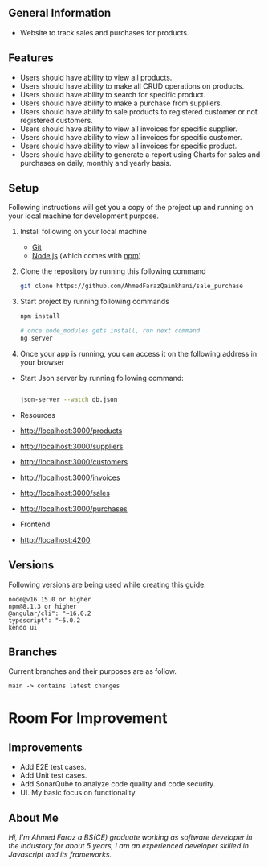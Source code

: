 ## General Information

- Website to track sales and purchases for products.

## Features

- Users should have ability to view all products.
- Users should have ability to make all CRUD operations on products.
- Users should have ability to search for specific product.
- Users should have ability to make a purchase from suppliers.
- Users should have ability to sale products to registered customer or not registered customers.
- Users should have ability to view all invoices for specific supplier.
- Users should have ability to view all invoices for specific customer.
- Users should have ability to view all invoices for specific product.
- Users should have ability to generate a report using Charts for sales and purchases on daily, monthly and yearly basis.

## Setup

Following instructions will get you a copy of the project up and running on your local machine for development purpose.

1.  Install following on your local machine
    - [Git](https://git-scm.com)
    - [Node.js](https://nodejs.org/en/download/) (which comes with [npm](http://npmjs.com))
2.  Clone the repository by running this following command
    ```bash
    git clone https://github.com/AhmedFarazQaimkhani/sale_purchase
    ```
3.  Start project by running following commands

    ```bash
    npm install

    # once node_modules gets install, run next command
    ng server

    ```

4.  Once your app is running, you can access it on the following address in your browser

- Start Json server by running following command:

  ```bash

  json-server --watch db.json

  ```

- Resources
- [http://localhost:3000/products](http://localhost:3000/products)
- [http://localhost:3000/suppliers](http://localhost:3000/suppliers)
- [http://localhost:3000/customers](http://localhost:3000/customers)
- [http://localhost:3000/invoices](http://localhost:3000/invoices)
- [http://localhost:3000/sales](http://localhost:3000/sales)
- [http://localhost:3000/purchases](http://localhost:3000/purchases)

- Frontend 
- [http://localhost:4200](http://localhost:4200)

## Versions

Following versions are being used while creating this guide.

```
node@v16.15.0 or higher
npm@8.1.3 or higher
@angular/cli": "~16.0.2
typescript": "~5.0.2
kendo ui
```

## Branches

Current branches and their purposes are as follow.

```
main -> contains latest changes

```

# Room For Improvement

## Improvements

- Add E2E test cases.
- Add Unit test cases.
- Add SonarQube to analyze code quality and code security.
- UI. My basic focus on functionality

## About Me

_Hi, I'm Ahmed Faraz a BS(CE) graduate working as software developer in the industory for about 5 years, I am an experienced developer skilled in Javascript and its frameworks._
